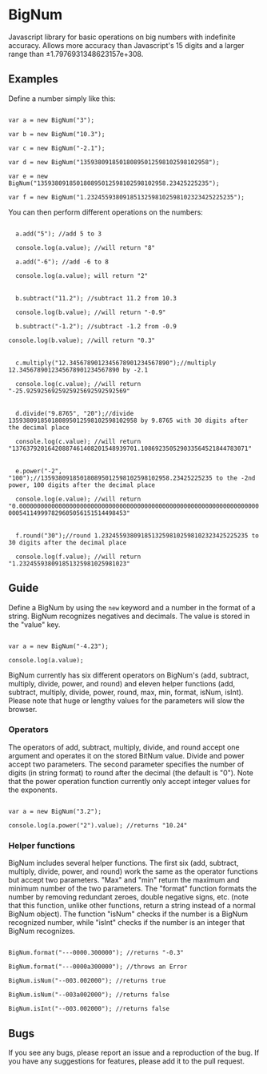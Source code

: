 # BigNum
Javascript library for basic operations on big numbers with indefinite accuracy. Allows more accuracy than Javascript's 15 digits and a larger range than ±1.7976931348623157e+308.

## Examples
Define a number simply like this:

<code>
var a = new BigNum("3");
</code>

<code>
var b = new BigNum("10.3");
</code>

<code>
var c = new BigNum("-2.1");
</code>

<code>
var d = new BigNum("135938091850180895012598102598102958");
</code>

<code>
var e = new BigNum("135938091850180895012598102598102958.23425225235");
</code>

<code>
var f = new BigNum("1.23245593809185132598102598102323425225235");
</code>

You can then perform different operations on the numbers:

<code>
  a.add("5"); //add 5 to 3
</code>

<code>
  console.log(a.value); //will return "8"
</code>

<code>
  a.add("-6"); //add -6 to 8
</code>

<code>
  console.log(a.value); will return "2"
</code>

<br />

<code>
  b.subtract("11.2"); //subtract 11.2 from 10.3
</code>

<code>
  console.log(b.value); //will return "-0.9"
</code>

<code>
  b.subtract("-1.2"); //subtract -1.2 from -0.9
</code>

<code>
console.log(b.value); //will return "0.3"
</code>

<br />

<code>
  c.multiply("12.3456789012345678901234567890");//multiply 12.3456789012345678901234567890 by -2.1
</code>

<code>
  console.log(c.value); //will return "-25.9259256925925925692592592569"
</code>

<br />

<code>
  d.divide("9.8765", "20");//divide 135938091850180895012598102598102958 by 9.8765 with 30 digits after the decimal place
</code>

<code>
  console.log(c.value); //will return "13763792016420887461408201548939701.108692350529033564521844783071"
</code>

<br />

<code>
  e.power("-2", "100");//135938091850180895012598102598102958.23425225235 to the -2nd power, 100 digits after the decimal place
</code>

<code>
  console.log(e.value); //will return "0.0000000000000000000000000000000000000000000000000000000000000000000000541149997829605056151514498453"
</code>

<br />

<code>
  f.round("30");//round 1.23245593809185132598102598102323425225235 to 30 digits after the decimal place
</code>

<code>
  console.log(f.value); //will return "1.232455938091851325981025981023"
</code>

## Guide
Define a BigNum by using the <code>new</code> keyword and a number in the format of a string. BigNum recognizes negatives and decimals. The value is stored in the "value" key.

<code>
var a = new BigNum("-4.23");
</code>

<code>
console.log(a.value);
</code>

BigNum currently has six different operators on BigNum's (add, subtract, multiply, divide, power, and round) and eleven helper functions (add, subtract, multiply, divide, power, round, max, min, format, isNum, isInt). Please note that huge or lengthy values for the parameters will slow the browser.

### Operators
The operators of add, subtract, multiply, divide, and round accept one argument and operates it on the stored BitNum value. Divide and power accept two parameters. The second parameter specifies the number of digits (in string format) to round after the decimal (the default is "0"). Note that the power operation function currently only accept integer values for the exponents.

<code>
var a = new BigNum("3.2");
</code>

<code>
console.log(a.power("2").value); //returns "10.24"
</code>

### Helper functions
BigNum includes several helper functions. The first six (add, subtract, multiply, divide, power, and round) work the same as the operator functions but accept two parameters. "Max" and "min" return the maximum and minimum number of the two parameters. The "format" function formats the number by removing redundant zeroes, double negative signs, etc. (note that this function, unlike other functions, return a string instead of a normal BigNum object). The function "isNum" checks if the number is a BigNum recognized number, while "isInt" checks if the number is an integer that BigNum recognizes.

<code>
BigNum.format("---0000.300000"); //returns "-0.3"
</code>

<code>
BigNum.format("---0000a300000"); //throws an Error
</code>

<code>
BigNum.isNum("--003.002000"); //returns true
</code>

<code>
BigNum.isNum("--003a002000"); //returns false
</code>

<code>
BigNum.isInt("--003.002000"); //returns false
</code>

## Bugs
If you see any bugs, please report an issue and a reproduction of the bug. If you have any suggestions for features, please add it to the pull request.
